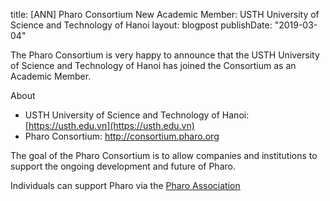 title: [ANN] Pharo Consortium New Academic Member: USTH University of Science and Technology of Hanoi
layout: blogpost
publishDate: "2019-03-04"

The Pharo Consortium is very happy to announce that the USTH University of Science and Technology of Hanoi has joined the Consortium as an Academic Member.

About
- USTH University of Science and Technology of Hanoi: [https://usth.edu.vn](https://usth.edu.vn)
- Pharo Consortium: http://consortium.pharo.org


The goal of the Pharo Consortium is to allow companies and institutions to support the ongoing development and future of Pharo.

Individuals can support Pharo via the [Pharo Association](http://association.pharo.org)